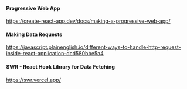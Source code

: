 #### Progressive Web App
https://create-react-app.dev/docs/making-a-progressive-web-app/

#### Making Data Requests
https://javascript.plainenglish.io/different-ways-to-handle-http-request-inside-react-application-dcd580bbe5a4

#### SWR - React Hook Library for Data Fetching
https://swr.vercel.app/
